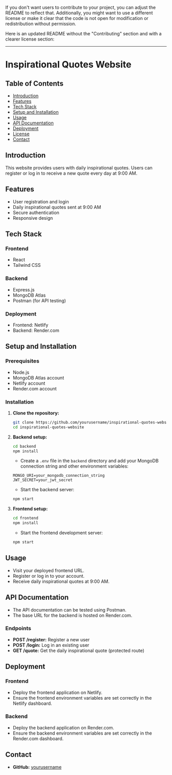 If you don't want users to contribute to your project, you can adjust the README to reflect that. Additionally, you might want to use a different license or make it clear that the code is not open for modification or redistribution without permission.

Here is an updated README without the "Contributing" section and with a clearer license section:

---

# Inspirational Quotes Website

## Table of Contents
- [Introduction](#introduction)
- [Features](#features)
- [Tech Stack](#tech-stack)
- [Setup and Installation](#setup-and-installation)
- [Usage](#usage)
- [API Documentation](#api-documentation)
- [Deployment](#deployment)
- [License](#license)
- [Contact](#contact)

## Introduction
This website provides users with daily inspirational quotes. Users can register or log in to receive a new quote every day at 9:00 AM.

## Features
- User registration and login
- Daily inspirational quotes sent at 9:00 AM
- Secure authentication
- Responsive design

## Tech Stack
### Frontend
- React
- Tailwind CSS

### Backend
- Express.js
- MongoDB Atlas
- Postman (for API testing)

### Deployment
- Frontend: Netlify
- Backend: Render.com

## Setup and Installation

### Prerequisites
- Node.js
- MongoDB Atlas account
- Netlify account
- Render.com account

### Installation

1. **Clone the repository:**
    ```sh
    git clone https://github.com/yourusername/inspirational-quotes-website.git
    cd inspirational-quotes-website
    ```

2. **Backend setup:**
    ```sh
    cd backend
    npm install
    ```

    - Create a `.env` file in the `backend` directory and add your MongoDB connection string and other environment variables:
    ```env
    MONGO_URI=your_mongodb_connection_string
    JWT_SECRET=your_jwt_secret
    ```

    - Start the backend server:
    ```sh
    npm start
    ```

3. **Frontend setup:**
    ```sh
    cd frontend
    npm install
    ```

    - Start the frontend development server:
    ```sh
    npm start
    ```

## Usage

- Visit your deployed frontend URL.
- Register or log in to your account.
- Receive daily inspirational quotes at 9:00 AM.

## API Documentation

- The API documentation can be tested using Postman.
- The base URL for the backend is hosted on Render.com.

### Endpoints
- **POST /register:** Register a new user
- **POST /login:** Log in an existing user
- **GET /quote:** Get the daily inspirational quote (protected route)

## Deployment

### Frontend
- Deploy the frontend application on Netlify.
- Ensure the frontend environment variables are set correctly in the Netlify dashboard.

### Backend
- Deploy the backend application on Render.com.
- Ensure the backend environment variables are set correctly in the Render.com dashboard.

## Contact

- **GitHub:** [yourusername](https://github.com/laxmi01345)
